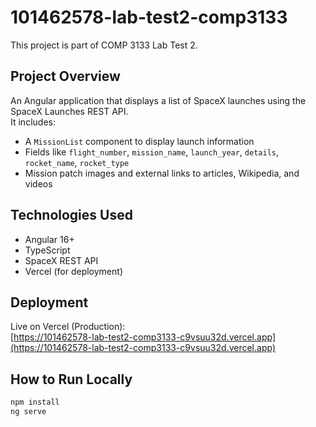 # 101462578-lab-test2-comp3133

This project is part of COMP 3133 Lab Test 2.

##  Project Overview

An Angular application that displays a list of SpaceX launches using the SpaceX Launches REST API.  
It includes:

- A `MissionList` component to display launch information
- Fields like `flight_number`, `mission_name`, `launch_year`, `details`, `rocket_name`, `rocket_type`
- Mission patch images and external links to articles, Wikipedia, and videos

##  Technologies Used

- Angular 16+
- TypeScript
- SpaceX REST API
- Vercel (for deployment)

##  Deployment

Live on Vercel (Production):  
[https://101462578-lab-test2-comp3133-c9vsuu32d.vercel.app](https://101462578-lab-test2-comp3133-c9vsuu32d.vercel.app)

##  How to Run Locally

```bash
npm install
ng serve
